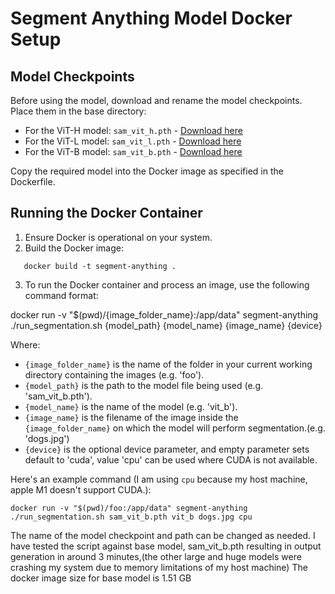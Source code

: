 # Segment Anything Model Docker Setup

## Model Checkpoints

Before using the model, download and rename the model checkpoints. Place them in the base directory:

- For the ViT-H model: `sam_vit_h.pth` - [Download here](https://dl.fbaipublicfiles.com/segment_anything/sam_vit_h_4b8939.pth)
- For the ViT-L model: `sam_vit_l.pth` - [Download here](https://dl.fbaipublicfiles.com/segment_anything/sam_vit_l_0b3195.pth)
- For the ViT-B model: `sam_vit_b.pth` - [Download here](https://dl.fbaipublicfiles.com/segment_anything/sam_vit_b_01ec64.pth)

Copy the required model into the Docker image as specified in the Dockerfile.

## Running the Docker Container

1. Ensure Docker is operational on your system.
2. Build the Docker image:

```
   docker build -t segment-anything .
```

3. To run the Docker container and process an image, use the following command format:

docker run -v "$(pwd)/{image_folder_name}:/app/data" segment-anything ./run_segmentation.sh {model_path} {model_name} {image_name} {device}

Where:

- `{image_folder_name}` is the name of the folder in your current working directory containing the images (e.g. 'foo').
- `{model_path}` is the path to the model file being used (e.g. 'sam_vit_b.pth').
- `{model_name}` is the name of the model (e.g. 'vit_b').
- `{image_name}` is the filename of the image inside the `{image_folder_name}` on which the model will perform segmentation.(e.g. 'dogs.jpg')
- `{device}` is the optional device parameter, and empty parameter sets default to 'cuda', value 'cpu' can be used where CUDA is not available.

Here's an example command (I am using `cpu` because my host machine, apple M1 doesn't support CUDA.):

```
docker run -v "$(pwd)/foo:/app/data" segment-anything ./run_segmentation.sh sam_vit_b.pth vit_b dogs.jpg cpu
```

The name of the model checkpoint and path can be changed as needed. I have tested the script against base model, sam_vit_b.pth resulting in output generation in around 3 minutes,(the other large and huge models were crashing my system due to memory limitations of my host machine)
The docker image size for base model is 1.51 GB
